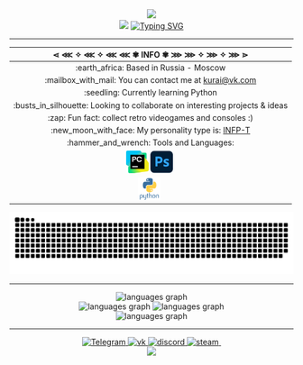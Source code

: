 <div id="header" align="center">
  <img src="https://media3.giphy.com/media/v1.Y2lkPTc5MGI3NjExeXV6ajFwaDF3MDJicDg1NXdvZmduZmw3anYyN2NtZHp1c3BuMXY1eSZlcD12MV9pbnRlcm5hbF9naWZfYnlfaWQmY3Q9Zw/fdOA43sHFE6Pu/giphy.gif" width="700"/>
</div>
<div align="center">  
  <img src="https://cdn3.emoji.gg/emojis/6435-cursor.gif" width="40"/> <a href="https://git.io/typing-svg"><img src="https://readme-typing-svg.herokuapp.com?font=Silkscreen&size=27&duration=3500&pause=1000&color=923AF7&center=true&vCenter=true&width=660&lines=Hi!++I'm+Anna.++Nice+to+meet+you+here+%3A)" alt="Typing SVG" /></a>
</div>

----------------------
<div align="center">
  <table>
    <thead>
      <tr>
        <th align="center">⋖ ⋘ ✧ ⋘ ✧ ⋘ ⋘ ✾ INFO ✾ ⋙ ⋙ ✧ ⋙ ✧ ⋙ ⋗</th>
      </tr>
    </thead>
    <tbody>
      <tr>
        <td align="center">:earth_africa: Based in Russia - Moscow</td>
      </tr>
      <tr>
        <td align="center">:mailbox_with_mail: You can contact me at <a href="mailto:kurai@vk.com">kurai@vk.com</a></td>
      </tr>
      <tr>
        <td align="center">:seedling: Currently learning Python</td>
      </tr>
      <tr>
        <td align="center">:busts_in_silhouette: Looking to collaborate on interesting projects & ideas</td>
      </tr>
      <tr>
        <td align="center">:zap: Fun fact: collect retro videogames and consoles :)</td>
      </tr>
      <tr>
        <td align="center">:new_moon_with_face: My personality type is: <a href="https://www.16personalities.com/profiles/e81b0d102cdb7">INFP-T</a></td>
      </tr>
      <tr>
        <td align="center">:hammer_and_wrench: Tools and Languages:</td>
      </tr>
      <tr>
        <td align="center"><img src="https://github.com/devicons/devicon/blob/master/icons/pycharm/pycharm-original.svg" title="Pycharm" alt="Pycharm" width="40" height="40"/> <img src="https://github.com/devicons/devicon/blob/master/icons/photoshop/photoshop-original.svg" title="Photoshop" alt="Photoshop" width="40" height="40"/>&nbsp;</td>
      </tr>
      <tr>
        <td align="center"><img src="https://github.com/devicons/devicon/blob/master/icons/python/python-original-wordmark.svg" title="Python" alt="Python" width="40" height="40"/>&nbsp;</td>
      </tr>
    </tbody>
  </table>
</div>

<div align="center">
  <picture>
    <source
      media="(prefers-color-scheme: dark)"
      srcset="https://raw.githubusercontent.com/platane/snk/output/github-contribution-grid-snake-dark.svg"
    />
    <source
      media="(prefers-color-scheme: light)"
      srcset="https://raw.githubusercontent.com/platane/snk/output/github-contribution-grid-snake.svg"
    />
    <img
      alt="github contribution grid snake animation"
      src="https://raw.githubusercontent.com/platane/snk/output/github-contribution-grid-snake.svg"
    />
  </picture>
</div>

----------------------

<div align="center">
  <img src="http://github-profile-summary-cards.vercel.app/api/cards/profile-details?username=Kurai1369&theme=tokyonight" width="700" alt="languages graph" />
</div>
<div align="center">
  <img src="https://github-readme-stats.vercel.app/api/top-langs?username=Kurai1369&locale=en&hide_title=false&layout=compact&langs_count=5&theme=tokyonight&hide_border=true&order=2" width="365" alt="languages graph" />
  <img src="http://github-profile-summary-cards.vercel.app/api/cards/stats?username=Kurai1369&theme=tokyonight" width="340" alt="languages graph" />
</div>
<div align="center">
  <img src="https://streak-stats.demolab.com?user=Kurai1369&theme=tokyonight&hide_border=true&date_format=j%20M%5B%20Y%5D&card_width=700" width="700" alt="languages graph" />
</div>

----------------------

<div align="center">
  <a href="https://t.me/Kurai13">
    <img src="https://img.shields.io/badge/Telegram-deepskyblue?style=for-the-badge&logo=telegram&logoColor=white" height="25" alt="Telegram" />
  </a>
  <a href="https://m.vk.com/kurai">
    <img src="https://img.shields.io/badge/VK-dodgerblue?style=for-the-badge&logo=vk&logoColor=white" height="25" alt="vk" />
  </a>
  <a href="https://discord.com/users/_kurai_">
    <img src="https://img.shields.io/badge/DISCORD-darkslateblue?style=for-the-badge&logo=discord&logoColor=white" height="25" alt="discord" />
  </a>
  <a href="https://steamcommunity.com/id/kurai_gaming/">
    <img src="https://img.shields.io/badge/STEAM-black?style=for-the-badge&logo=steam&logoColor=white" height="25" alt="steam" />
  </a>
  <a>
    <img src="https://komarev.com/ghpvc/?username=Kurai1369&style=for-the-badge&color=blueviolet" height="25" alt=""/>
  </a>
</div>

<div align="center">
  <img src="https://cdn3.emoji.gg/emojis/PusheenCompute.gif" width="100"/>
</div>

